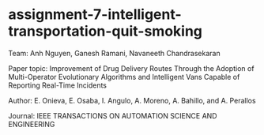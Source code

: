 # assignment-7-intelligent-transportation-quit-smoking
Team: Anh Nguyen, Ganesh Ramani, Navaneeth Chandrasekaran

Paper topic: Improvement of Drug Delivery Routes Through the Adoption of Multi-Operator Evolutionary Algorithms 
and Intelligent Vans Capable of Reporting Real-Time Incidents

Author: E. Onieva, E. Osaba, I. Angulo, A. Moreno, A. Bahillo, and A. Perallos

Journal: IEEE TRANSACTIONS ON AUTOMATION SCIENCE AND ENGINEERING

  
